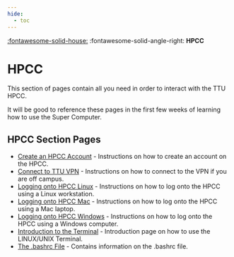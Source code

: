 ```yaml
---
hide:
  - toc
---
```

[:fontawesome-solid-house:](../index.md) :fontawesome-solid-angle-right: **HPCC**

# HPCC

This section of pages contain all you need in order to interact with the TTU HPCC.

It will be good to reference these pages in the first few weeks of learning how to use the Super Computer.


## HPCC Section Pages

* [Create an HPCC Account](create_account.md) - Instructions on how to create an account on the HPCC.
* [Connect to TTU VPN](connect_to_vpn.md) - Instructions on how to connect to the VPN if you are off campus.
* [Logging onto HPCC Linux](log_on_linux.md) - Instructions on how to log onto the HPCC using a Linux workstation.
* [Logging onto HPCC Mac](log_on_mac.md) - Instructions on how to log onto the HPCC using a Mac laptop.
* [Logging onto HPCC Windows](log_on_windows.md) - Instructions on how to log onto the HPCC using a Windows computer.
* [Introduction to the Terminal](intro_to_terminal.md) - Introduction page on how to use the LINUX/UNIX Terminal.
* [The .bashrc File](bashrc_file.md) - Contains information on the .bashrc file.
